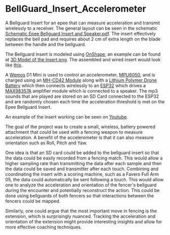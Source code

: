 # BellGuard_Insert_Accelerometer
A Bellguard Insert for an epee that can measure acceleration and transmit wirelessly to a receiver. The general layout can be seen in the schematic [Schematic Epee Bellguard Insert and Speaker.pdf](https://github.com/BenKohn2004/BellGuard_Insert_Accelerometer/blob/main/Schematic%20Epee%20Bellguard%20Insert%20and%20Speaker.pdf). The insert effectively replaces the bell pad and requires about 2 cm of extra length on the blade between the handle and the bellguard.

The Bellguard Insert is modeled using [OnShape](https://cad.onshape.com/documents/51ca8c06bc5b5404b12fe69e/w/3a4a6ec2c7af2a419aeb4d50/e/05886a4a9ec08934e00e5f42?renderMode=0&uiState=63d94f4438040d08cedf6ea3), an example can be found at [3D Model of the Insert.png](https://raw.githubusercontent.com/BenKohn2004/BellGuard_Insert_Accelerometer/main/3D%20Model%20of%20the%20Insert.png). The assembled and wired insert would look like [this](https://raw.githubusercontent.com/BenKohn2004/BellGuard_Insert_Accelerometer/main/Inside%20of%20the%20Insert.jpg).

A [Wemos](https://www.amazon.com/Organizer-ESP8266-Internet-Development-Compatible/dp/B081PX9YFV/ref=sr_1_1?keywords=wemos+d1+mini&qid=1675193531&sprefix=wemos+%2Caps%2C158&sr=8-1) D1 Mini is used to control an accelerometer, [MPU6050](https://www.amazon.com/HiLetgo-MPU-6050-Accelerometer-Gyroscope-Converter/dp/B00LP25V1A/ref=sr_1_2?keywords=MPU-6050&qid=1675186277&sr=8-2&th=1), and is charged using an [MH-CD42 Module](https://www.amazon.com/Discharge-Integrated-Charging-Protection-Converter/dp/B0836J8LR4/ref=sr_1_1?crid=8CMVFWO3CG4X&keywords=MH-CD42+module&qid=1675186433&sprefix=mh-cd42+module%2Caps%2C127&sr=8-1) along with a [Lithium Polymer Drone Battery](https://www.amazon.com/URGENEX-380mAh-Battery-Charger-Controller/dp/B08DD5MTKM/ref=sr_1_5?crid=IUKUTK3ZQSIM&keywords=Lithium+Polymer+Drone+Battery+380+mAh&qid=1675186473&sprefix=lithium+polymer+drone+battery+380+mah%2Caps%2C153&sr=8-5) which then connects wirelessly to an [ESP32](https://www.amazon.com/ESP-WROOM-32-Development-Microcontroller-Integrated-Compatible/dp/B08D5ZD528/ref=sr_1_1?crid=2RWGOKEGREG5K&keywords=ESP32&qid=1675186567&sprefix=esp32%2Caps%2C160&sr=8-1&th=1) which drives a [MAX98357A](https://www.amazon.com/Teyleten-Robot-Amplifier-Interface-Filterless/dp/B0B4GK5R1R/ref=sr_1_6?crid=YBPRLZ9H5BZV&keywords=MAX98357A&qid=1675186611&sprefix=max98357a%2Caps%2C162&sr=8-6) amplifier module which is connected to a speaker. The mp3 sounds that are played are stored on an SD Card connected to the ESP32 and are randomly chosen each time the acceleration threshold is met on the Epee Bellguard Insert.

An example of the insert working can be seen on [Youtube](https://youtu.be/urIJzAw4_HY).

The goal of the project was to create a small, wireless, battery powered attachment that could be used with a fencing weapon to measure acceleration. A benefit of the accelerometer is that it can also measure orientation such as Roll, Pitch and Yaw.

One idea is that an SD card could be added to the bellguard insert so that the data could be easily recorded from a fencing match. This would allow a higher sampling rate than transmitting the data after each sample and then the data could be saved and transmitter after each touch. Combining and coordinating the insert with a scoring machine, such as a Favero Full Arm 05, the data could automatically be sent following a touch. This would allow one to analyze the acceleration and orientation of the fencer's bellguard during the encounter and potentially reconstruct the action. This could be done using bellguards of both fencers so that interactions between the fencers could be mapped.

Similarly, one could argue that the most important move in fencing is the extension, which is surprisingly nuanced. Tracking the acceleration and orientation of the extension might provide interesting insights and allow for more effective coaching techniques.
